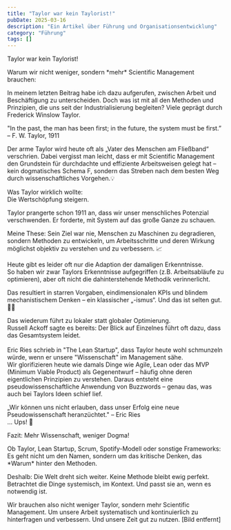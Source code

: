 ```yaml
---
title: "Taylor war kein Taylorist!"
pubDate: 2025-03-16
description: "Ein Artikel über Führung und Organisationsentwicklung"
category: "Führung"
tags: []
---
```

Taylor war kein Taylorist!  
  
Warum wir nicht weniger, sondern \*mehr\* Scientific Management brauchen:  
  
In meinem letzten Beitrag habe ich dazu aufgerufen, zwischen Arbeit und Beschäftigung zu unterscheiden. Doch was ist mit all den Methoden und Prinzipien, die uns seit der Industrialisierung begleiten? Viele geprägt durch Frederick Winslow Taylor.  
  
"In the past, the man has been first; in the future, the system must be first.” – F. W. Taylor, 1911  
  
Der arme Taylor wird heute oft als „Vater des Menschen am Fließband“ verschrien. Dabei vergisst man leicht, dass er mit Scientific Management den Grundstein für durchdachte und effiziente Arbeitsweisen gelegt hat – kein dogmatisches Schema F, sondern das Streben nach dem besten Weg durch wissenschaftliches Vorgehen.💡  
  
Was Taylor wirklich wollte:  
Die Wertschöpfung steigern.  
  
Taylor prangerte schon 1911 an, dass wir unser menschliches Potenzial verschwenden. Er forderte, mit System auf das große Ganze zu schauen.  
  
Meine These: Sein Ziel war nie, Menschen zu Maschinen zu degradieren, sondern Methoden zu entwickeln, um Arbeitsschritte und deren Wirkung möglichst objektiv zu verstehen und zu verbessern. 📈  
  
Heute gibt es leider oft nur die Adaption der damaligen Erkenntnisse.  
So haben wir zwar Taylors Erkenntnisse aufgegriffen (z.B. Arbeitsabläufe zu optimieren), aber oft nicht die dahinterstehende Methodik verinnerlicht.  
  
Das resultiert in starren Vorgaben, eindimensionalen KPIs und blindem mechanistischem Denken – ein klassischer „-ismus“. Und das ist selten gut. 🤷‍♂️  
  
Das wiederum führt zu lokaler statt globaler Optimierung.  
Russell Ackoff sagte es bereits: Der Blick auf Einzelnes führt oft dazu, dass das Gesamtsystem leidet.  
   
Eric Ries schrieb in "The Lean Startup", dass Taylor heute wohl schmunzeln würde, wenn er unsere "Wissenschaft" im Management sähe.  
Wir glorifizieren heute wie damals Dinge wie Agile, Lean oder das MVP (Minimum Viable Product) als Gegenentwurf – häufig ohne deren eigentlichen Prinzipien zu verstehen. Daraus entsteht eine pseudowissenschaftliche Anwendung von Buzzwords – genau das, was auch bei Taylors Ideen schief lief.  
  
„Wir können uns nicht erlauben, dass unser Erfolg eine neue Pseudowissenschaft heranzüchtet." – Eric Ries  
... Ups! 🫢  
  
Fazit: Mehr Wissenschaft, weniger Dogma!  
  
Ob Taylor, Lean Startup, Scrum, Spotify-Modell oder sonstige Frameworks: Es geht nicht um den Namen, sondern um das kritische Denken, das \*Warum\* hinter den Methoden.  
  
Deshalb: Die Welt dreht sich weiter. Keine Methode bleibt ewig perfekt. Betrachtet die Dinge systemisch, im Kontext. Und passt sie an, wenn es notwendig ist.  
  
Wir brauchen also nicht weniger Taylor, sondern mehr Scientific Management. Um unsere Arbeit systematisch und kontinuierlich zu hinterfragen und verbessern. Und unsere Zeit gut zu nutzen.
[Bild entfernt]
